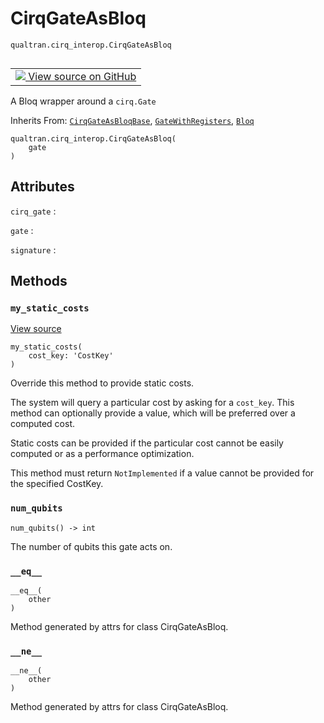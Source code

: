 # CirqGateAsBloq
`qualtran.cirq_interop.CirqGateAsBloq`


<table class="tfo-notebook-buttons tfo-api nocontent" align="left">
<td>
  <a target="_blank" href="https://github.com/quantumlib/Qualtran/blob/main/qualtran/cirq_interop/_cirq_to_bloq.py#L139-L162">
    <img src="https://www.tensorflow.org/images/GitHub-Mark-32px.png" />
    View source on GitHub
  </a>
</td>
</table>



A Bloq wrapper around a `cirq.Gate`

Inherits From: [`CirqGateAsBloqBase`](../../qualtran/cirq_interop/CirqGateAsBloqBase.md), [`GateWithRegisters`](../../qualtran/GateWithRegisters.md), [`Bloq`](../../qualtran/Bloq.md)

<pre class="devsite-click-to-copy prettyprint lang-py tfo-signature-link">
<code>qualtran.cirq_interop.CirqGateAsBloq(
    gate
)
</code></pre>



<!-- Placeholder for "Used in" -->




<h2 class="add-link">Attributes</h2>

`cirq_gate`<a id="cirq_gate"></a>
: &nbsp;

`gate`<a id="gate"></a>
: &nbsp;

`signature`<a id="signature"></a>
: &nbsp;




## Methods

<h3 id="my_static_costs"><code>my_static_costs</code></h3>

<a target="_blank" class="external" href="https://github.com/quantumlib/Qualtran/blob/main/qualtran/cirq_interop/_cirq_to_bloq.py#L157-L162">View source</a>

<pre class="devsite-click-to-copy prettyprint lang-py tfo-signature-link">
<code>my_static_costs(
    cost_key: 'CostKey'
)
</code></pre>

Override this method to provide static costs.

The system will query a particular cost by asking for a `cost_key`. This method
can optionally provide a value, which will be preferred over a computed cost.

Static costs can be provided if the particular cost cannot be easily computed or
as a performance optimization.

This method must return `NotImplemented` if a value cannot be provided for the specified
CostKey.

<h3 id="num_qubits"><code>num_qubits</code></h3>

<pre class="devsite-click-to-copy prettyprint lang-py tfo-signature-link">
<code>num_qubits() -> int
</code></pre>

The number of qubits this gate acts on.


<h3 id="__eq__"><code>__eq__</code></h3>

<pre class="devsite-click-to-copy prettyprint lang-py tfo-signature-link">
<code>__eq__(
    other
)
</code></pre>

Method generated by attrs for class CirqGateAsBloq.


<h3 id="__ne__"><code>__ne__</code></h3>

<pre class="devsite-click-to-copy prettyprint lang-py tfo-signature-link">
<code>__ne__(
    other
)
</code></pre>

Method generated by attrs for class CirqGateAsBloq.





